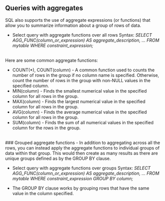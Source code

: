 ## Queries with aggregates

SQL also supports the use of aggregate expressions (or functions) that allow you to summarize information about a group of rows of data.
- Select query with aggregate functions over all rows
Syntax: *SELECT AGG_FUNC(column_or_expression) AS aggregate_description, …
FROM mytable
WHERE constraint_expression;*
<br/>
Here are some common aggregate functions:

- COUNT(*), COUNT(column) -	A common function used to counts the number of rows in the group if no column name is specified. Otherwise, count the number of rows in the group with non-NULL values in the specified column.
- MIN(column) -	Finds the smallest numerical value in the specified column for all rows in the group.
-  MAX(column) - Finds the largest numerical value in the specified column for all rows in the group.
-  AVG(column) - Finds the average numerical value in the specified column for all rows in the group.
-  SUM(column) - Finds the sum of all numerical values in the specified column for the rows in the group.
<br/>
### Grouped aggregate functions
- In addition to aggregating across all the rows, you can instead apply the aggregate functions to individual groups of data within that group. This would then create as many results as there are unique groups defined as by the GROUP BY clause.

- Select query with aggregate functions over groups
Syntax: *SELECT AGG_FUNC(column_or_expression) AS aggregate_description, …
FROM mytable
WHERE constraint_expression
GROUP BY column;*

- The GROUP BY clause works by grouping rows that have the same value in the column specified.



